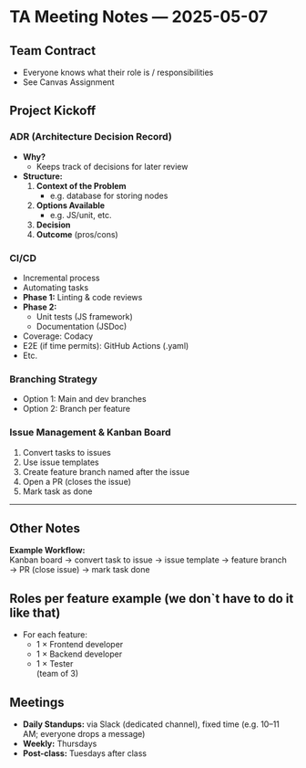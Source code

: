 # TA Meeting Notes — 2025-05-07

## Team Contract
- Everyone knows what their role is / responsibilities  
- See Canvas Assignment

## Project Kickoff

### ADR (Architecture Decision Record)
- **Why?**  
  - Keeps track of decisions for later review
- **Structure:**  
  1. **Context of the Problem**  
     - e.g. database for storing nodes  
  2. **Options Available**  
     - e.g. JS/unit, etc.  
  3. **Decision**  
  4. **Outcome** (pros/cons)

### CI/CD
- Incremental process  
- Automating tasks  
- **Phase 1:** Linting & code reviews  
- **Phase 2:**  
  - Unit tests (JS framework)  
  - Documentation (JSDoc)  
- Coverage: Codacy  
- E2E (if time permits): GitHub Actions (.yaml)  
- Etc.

### Branching Strategy
- Option 1: Main and dev branches  
- Option 2: Branch per feature

### Issue Management & Kanban Board
1. Convert tasks to issues  
2. Use issue templates  
3. Create feature branch named after the issue  
4. Open a PR (closes the issue)  
5. Mark task as done

---

## Other Notes
**Example Workflow:**  
Kanban board → convert task to issue → issue template → feature branch → PR (close issue) → mark task done

## Roles per feature example (we don`t have to do it like that)
- For each feature:  
  - 1 × Frontend developer  
  - 1 × Backend developer  
  - 1 × Tester  
  (team of 3)

## Meetings
- **Daily Standups:** via Slack (dedicated channel), fixed time (e.g. 10–11 AM; everyone drops a message)  
- **Weekly:** Thursdays  
- **Post-class:** Tuesdays after class  